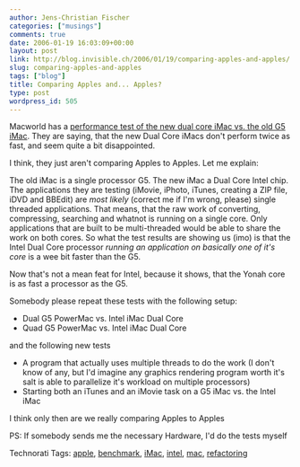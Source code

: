 ```yaml
---
author: Jens-Christian Fischer
categories: ["musings"]
comments: true
date: 2006-01-19 16:03:09+00:00
layout: post
link: http://blog.invisible.ch/2006/01/19/comparing-apples-and-apples/
slug: comparing-apples-and-apples
tags: ["blog"]
title: Comparing Apples and... Apples?
type: post
wordpress_id: 505
---
```


Macworld has a [performance test of the new dual core iMac vs. the old G5 iMac][1]. They are saying, that the new Dual Core iMacs don't perform twice as fast, and seem quite a bit disappointed.

I think, they just aren't comparing Apples to Apples. Let me explain:

The old iMac is a single processor G5. The new iMac a Dual Core Intel chip. The applications they are testing (iMovie, iPhoto, iTunes, creating a ZIP file, iDVD and BBEdit) are *most likely* (correct me if I'm wrong, please) single threaded applications. That means, that the raw work of converting, compressing, searching and whatnot is running on a single core. Only applications that are built to be multi-threaded would be able to share the work on both cores. So what the test results are showing us (imo) is that the Intel Dual Core processor *running an application on basically one of it's core* is a wee bit faster than the G5.

Now that's not a mean feat for Intel, because it shows, that the Yonah core is as fast a processor as the G5. 

Somebody please repeat these tests with the following setup:

* Dual G5 PowerMac vs. Intel iMac Dual Core
* Quad G5 PowerMac vs. Intel iMac Dual Core

and the following new tests

* A program that actually uses multiple threads to do the work (I don't know of any, but I'd imagine any graphics rendering program worth it's salt is able to parallelize it's workload on multiple processors)
* Starting both an iTunes and an iMovie task on a G5 iMac vs. the Intel iMac

I think only then are we really comparing Apples to Apples

PS: If somebody sends me the necessary Hardware, I'd do the tests myself


[1]: http://www.macworld.com/2006/01/features/imaclabtest1/index.php


Technorati Tags: [apple](http://www.technorati.com/tag/apple), [benchmark](http://www.technorati.com/tag/benchmark), [iMac](http://www.technorati.com/tag/iMac), [intel](http://www.technorati.com/tag/intel), [mac](http://www.technorati.com/tag/mac), [refactoring](http://www.technorati.com/tag/refactoring)
